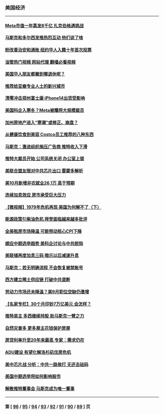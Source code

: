 ### 美国经济
---
#### [Meta市值一年蒸发8千亿 扎克伯格遇挑战](../../pages/ncid1078158/n13861336.md?11081245) 
#### [马斯克和多尔西发推热烈互动 他们说了啥](../../pages/ncid1078158/n13861270.md?11081245) 
#### [盼改善治安和通胀  纽约华人入籍十年首次投票](../../pages/ncid1078158/n13860904.md?11081245) 
#### [油管热门视频 网站代理 翻墙必看视频](http://150.230.27.170:81/youtube.html?11081245)
#### [美国华人朋友都搬到哪退休呢？](../../pages/ncid1078158/n13860819.md?11081245) 
#### [推荐给亚裔专业人士的新兴城市](../../pages/ncid1078158/n13860789.md?11081245) 
#### [清零冲击郑州富士康 iPhone14出货受影响](../../pages/ncid1078158/n13860720.md?11081245) 
#### [美国科企入寒冬？Meta被曝将大规模裁员](../../pages/ncid1078158/n13860702.md?11081245) 
#### [加州房地产进入“寒潮”或修正、崩盘？](../../pages/ncid1078158/n13860681.md?11081245) 
#### [从健康饮食到美容 Costco员工推荐的八种东西](../../pages/ncid1078158/n13860209.md?11081245) 
#### [马斯克：激进组织施压广告商 推特收入下滑](../../pages/ncid1078158/n13859705.md?11081245) 
#### [推特大裁员开始 公司系统关闭 办公室上锁](../../pages/ncid1078158/n13859659.md?11081245) 
#### [美联合盟友限对中共芯片出口 雷蒙多解析](../../pages/ncid1078158/n13859663.md?11081245) 
#### [美10月新增非农就业26.1万 高于预期](../../pages/ncid1078158/n13859610.md?11081245) 
#### [连续加息效应 房市承受巨大压力](../../pages/ncid1078158/n13859163.md?11081245) 
#### [【微视频】1979年危机再现 美国为何解不了（下）](../../pages/ncid1078158/n13858870.md?11081245) 
#### [能源政策引柴油危机 拜登面临越来越多批评](../../pages/ncid1078158/n13858261.md?11081245) 
#### [全美租房市场降温 可能带动核心CPI下降](../../pages/ncid1078158/n13858257.md?11081245) 
#### [顺应中期选举趋势 美科企讨论与中共脱钩](../../pages/ncid1078158/n13858233.md?11081245) 
#### [美联储再度加息三码 暗示以后减速升息](../../pages/ncid1078158/n13858133.md?11081245) 
#### [马斯克：若无明确流程 不会恢复被禁账号](../../pages/ncid1078158/n13858103.md?11081245) 
#### [西方建立稀土供应链 打破中共垄断](../../pages/ncid1078158/n13857670.md?11081245) 
#### [劳动力市场还未降温？美9月职位空缺仍激增](../../pages/ncid1078158/n13857385.md?11081245) 
#### [【名家专栏】30个月印钞7万亿美元 会怎样？](../../pages/ncid1078158/n13857173.md?11081245) 
#### [推特易主 多西继续持股 助马斯克一臂之力](../../pages/ncid1078158/n13857318.md?11081245) 
#### [自然灾害多 更多屋主花钱保护房屋](../../pages/ncid1078158/n13857280.md?11081245) 
#### [房贷利率升至20年来最高 专家：需求仍在](../../pages/ncid1078158/n13857277.md?11081245) 
#### [ADU建设 有望化解洛杉矶住房危机](../../pages/ncid1078158/n13856938.md?11081245) 
#### [美中芯片战 分析：中共一路挨打 无还击砝码](../../pages/ncid1078158/n13856640.md?11081245) 
#### [美国中期选举将如何影响股市](../../pages/ncid1078158/n13856652.md?11081245) 
#### [解散推特董事会 马斯克成为唯一董事](../../pages/ncid1078158/n13856604.md?11081245) 

---
#### 第 [ [96](./96.md?11081245) / [95](./95.md?11081245) / [94](./94.md?11081245) / [93](./93.md?11081245) / [92](./92.md?11081245) / [91](./91.md?11081245) / [90](./90.md?11081245) / [89](./89.md?11081245) ] 页
